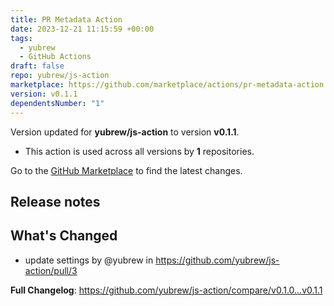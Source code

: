 ```yaml
---
title: PR Metadata Action
date: 2023-12-21 11:15:59 +00:00
tags:
  - yubrew
  - GitHub Actions
draft: false
repo: yubrew/js-action
marketplace: https://github.com/marketplace/actions/pr-metadata-action
version: v0.1.1
dependentsNumber: "1"
---
```



Version updated for **yubrew/js-action** to version **v0.1.1**.
- This action is used across all versions by **1** repositories.

Go to the [GitHub Marketplace](https://github.com/marketplace/actions/pr-metadata-action) to find the latest changes.

## Release notes

## What's Changed
* update settings by @yubrew in https://github.com/yubrew/js-action/pull/3

**Full Changelog**: https://github.com/yubrew/js-action/compare/v0.1.0...v0.1.1
